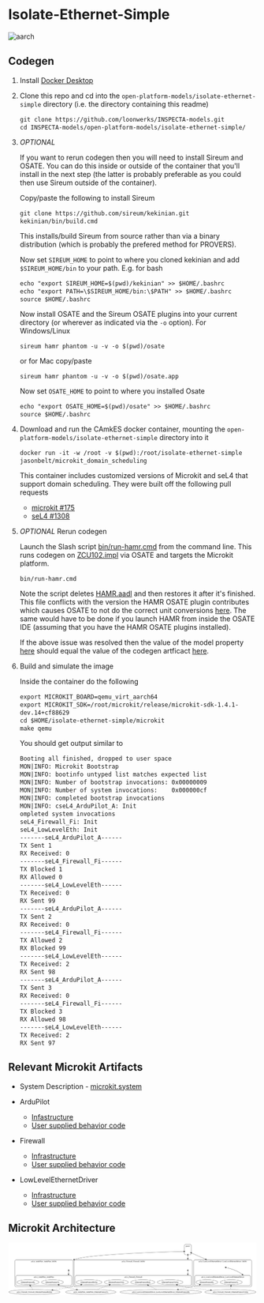 # Isolate-Ethernet-Simple

![aarch](diagrams/arch.png)

## Codegen

1. Install [Docker Desktop](https://www.docker.com/products/docker-desktop/)

1. Clone this repo and cd into the ``open-platform-models/isolate-ethernet-simple`` directory (i.e. the directory containing this readme)

   ```
   git clone https://github.com/loonwerks/INSPECTA-models.git
   cd INSPECTA-models/open-platform-models/isolate-ethernet-simple/
   ```

1. *OPTIONAL*

    If you want to rerun codegen then you will need to install Sireum
    and OSATE.  You can do this inside or outside of the container that you'll install in the next step (the latter is probably preferable as you could then use Sireum outside of the container).

    Copy/paste the following to install Sireum
    ```
    git clone https://github.com/sireum/kekinian.git
    kekinian/bin/build.cmd
    ```

    This installs/build Sireum from source rather than via a binary distribution (which is probably the prefered method for PROVERS).  

    Now set ``SIREUM_HOME`` to point to where you cloned kekinian and add ``$SIREUM_HOME/bin`` to your path.  E.g. for bash

    ```
    echo "export SIREUM_HOME=$(pwd)/kekinian" >> $HOME/.bashrc
    echo "export PATH=\$SIREUM_HOME/bin:\$PATH" >> $HOME/.bashrc
    source $HOME/.bashrc
    ```

    Now install OSATE and the Sireum OSATE plugins into your current directory (or wherever as indicated via the ``-o`` option).  For Windows/Linux 

    ```
    sireum hamr phantom -u -v -o $(pwd)/osate
    ```

    or for Mac copy/paste
    ```
    sireum hamr phantom -u -v -o $(pwd)/osate.app
    ```

    Now set ``OSATE_HOME`` to point to where you installed Osate

    ```
    echo "export OSATE_HOME=$(pwd)/osate" >> $HOME/.bashrc
    source $HOME/.bashrc
    ```

1. Download and run the CAmkES docker container, mounting the ``open-platform-models/isolate-ethernet-simple`` directory into it

   ```
   docker run -it -w /root -v $(pwd):/root/isolate-ethernet-simple jasonbelt/microkit_domain_scheduling
   ```

   This container includes customized versions of Microkit and seL4 that support domain scheduling.  They were built off the following pull requests

   - [microkit #175](https://github.com/seL4/microkit/pull/175)
   - [seL4 #1308](https://github.com/seL4/seL4/pull/1308)

1. *OPTIONAL* Rerun codegen
   
    Launch the Slash script [bin/run-hamr.cmd](bin/run-hamr.cmd) from the command line.  This runs codegen on [ZCU102.impl](platform.aadl#L24) via OSATE and targets the Microkit platform.

   ```
   bin/run-hamr.cmd
   ```

   Note the script deletes [HAMR.aadl](HAMR.aadl) and then restores it after it's finished.  This file conflicts with the version the HAMR OSATE plugin contributes which causes OSATE to not do the correct unit conversions [here](SW.aadl#L14).  The same would have to be done if you launch HAMR from inside the OSATE IDE (assuming that you have the HAMR OSATE plugins installed).

   If the above issue was resolved then the value of the model property [here](SW.aadl#L14) should equal the value of the codegen artficact [here](microkit/include/types.h#L7).

1. Build and simulate the image

    Inside the container do the following

    ```
    export MICROKIT_BOARD=qemu_virt_aarch64
    export MICROKIT_SDK=/root/microkit/release/microkit-sdk-1.4.1-dev.14+cf88629
    cd $HOME/isolate-ethernet-simple/microkit
    make qemu
    ```

    You should get output similar to

    ```
    Booting all finished, dropped to user space
    MON|INFO: Microkit Bootstrap
    MON|INFO: bootinfo untyped list matches expected list
    MON|INFO: Number of bootstrap invocations: 0x00000009
    MON|INFO: Number of system invocations:    0x000000cf
    MON|INFO: completed bootstrap invocations
    MON|INFO: cseL4_ArduPilot_A: Init
    ompleted system invocations
    seL4_Firewall_Fi: Init
    seL4_LowLevelEth: Init
    -------seL4_ArduPilot_A------
    TX Sent 1
    RX Received: 0
    -------seL4_Firewall_Fi------
    TX Blocked 1
    RX Allowed 0
    -------seL4_LowLevelEth------
    TX Received: 0
    RX Sent 99
    -------seL4_ArduPilot_A------
    TX Sent 2
    RX Received: 0
    -------seL4_Firewall_Fi------
    TX Allowed 2
    RX Blocked 99
    -------seL4_LowLevelEth------
    TX Received: 2
    RX Sent 98
    -------seL4_ArduPilot_A------
    TX Sent 3
    RX Received: 0
    -------seL4_Firewall_Fi------
    TX Blocked 3
    RX Allowed 98
    -------seL4_LowLevelEth------
    TX Received: 2
    RX Sent 97
    ```

## Relevant Microkit Artifacts

  - System Description - [microkit.system](microkit/microkit.system)

  - ArduPilot
      - [Infastructure](microkit/components//seL4_ArduPilot_ArduPilot/src/seL4_ArduPilot_ArduPilot.c)
      - [User supplied behavior code](microkit/components/seL4_ArduPilot_ArduPilot/src/seL4_ArduPilot_ArduPilot_user.c)

   - Firewall
      - [Infrastructure](microkit/components/seL4_Firewall_Firewall/src/seL4_Firewall_Firewall.c)
      - [User supplied behavior code](microkit/components/seL4_Firewall_Firewall/src/seL4_Firewall_Firewall_user.c)

  - LowLevelEthernetDriver
      - [Infrastructure](microkit/components/seL4_LowLevelEthernetDriver_LowLevelEthernetDriver/src/seL4_LowLevelEthernetDriver_LowLevelEthernetDriver.c)
      - [User supplied behavior code](microkit/components/seL4_LowLevelEthernetDriver_LowLevelEthernetDriver/src/seL4_LowLevelEthernetDriver_LowLevelEthernetDriver_user.c)

## Microkit Architecture

![arch](microkit/microkit.dot.png)